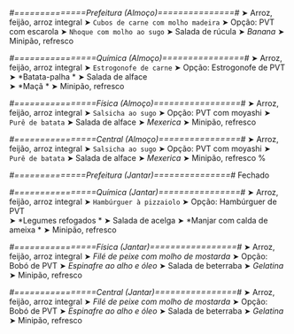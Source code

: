 
*#==============Prefeitura (Almoço)===============#*
➤ Arroz, feijão, arroz integral
➤ `Cubos de carne com molho madeira`
➤ Opção: PVT com escarola
➤ `Nhoque com molho ao sugo`
➤ Salada de rúcula
➤ *Banana*
➤ Minipão, refresco

*#================Química (Almoço)================#*
➤ Arroz, feijão, arroz integral
➤ `Estrogonofe de carne`
➤ Opção: Estrogonofe de PVT	
➤ *Batata-palha *
➤ Salada de alface  
➤ *Maçã   *
➤ Minipão, refresco

*#================Física (Almoço)=================#*
➤ Arroz, feijão, arroz integral
➤ `Salsicha ao sugo`
➤ Opção: PVT com moyashi
➤ `Purê de batata`
➤ Salada de alface
➤ *Mexerica*
➤ Minipão, refresco

*#================Central (Almoço)================#*
➤ Arroz, feijão, arroz integral
➤ `Salsicha ao sugo`
➤ Opção: PVT com moyashi
➤ `Purê de batata`
➤ Salada de alface
➤ *Mexerica*
➤ Minipão, refresco
%

*#==============Prefeitura (Jantar)===============#*
Fechado

*#================Química (Jantar)================#*
➤ Arroz, feijão, arroz integral
➤ `Hambúrguer à pizzaiolo`
➤ Opção: Hambúrguer de PVT  
➤ *Legumes refogados *
➤ Salada de acelga 
➤ *Manjar com calda de ameixa *
➤ Minipão, refresco

*#================Física (Jantar)=================#*
➤ Arroz, feijão, arroz integral
➤ *Filé de peixe com molho de mostarda*
➤ Opção: Bobó de PVT
➤ *Espinafre ao alho e óleo*
➤ Salada de beterraba
➤ *Gelatina*
➤ Minipão, refresco

*#================Central (Jantar)================#*
➤ Arroz, feijão, arroz integral
➤ *Filé de peixe com molho de mostarda*
➤ Opção: Bobó de PVT
➤ *Espinafre ao alho e óleo*
➤ Salada de beterraba
➤ *Gelatina*
➤ Minipão, refresco
